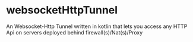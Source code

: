 # websocketHttpTunnel
An Websocket-Http Tunnel written in kotlin that lets you access any HTTP Api on servers deployed behind firewall(s)/Nat(s)/Proxy
